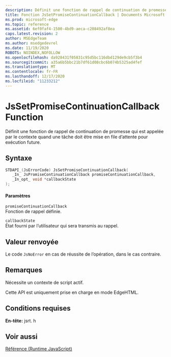 ```yaml
---
description: Définit une fonction de rappel de continuation de promesse qui est appelée par le contexte quand une tâche doit être mise en file d’attente pour exécution future.
title: Fonction JsSetPromiseContinuationCallback | Documents Microsoft
ms.prod: microsoft-edge
ms.topic: reference
ms.assetid: 6ef0faf4-1500-4bd9-aeca-c208492af8ea
caps.latest.revision: 2
author: MSEdgeTeam
ms.author: msedgedevrel
ms.date: 11/19/2020
ROBOTS: NOINDEX,NOFOLLOW
ms.openlocfilehash: da928431f05831c95d5bc116dbd129de9cb5f3b4
ms.sourcegitcommit: a35a6b5bbc21b7df61d08cbc6b074b5325ad4fef
ms.translationtype: MT
ms.contentlocale: fr-FR
ms.lasthandoff: 12/17/2020
ms.locfileid: "11233212"
---
```

# JsSetPromiseContinuationCallback Function

Définit une fonction de rappel de continuation de promesse qui est appelée par le contexte quand une tâche doit être mise en file d’attente pour exécution future.  
  
## Syntaxe  
  
```cpp  
STDAPI_(JsErrorCode) JsSetPromiseContinuationCallback(  
   _In_ JsPromiseContinuationCallback promiseContinuationCallback,  
   _In_opt_ void *callbackState  
);  
```  
  
#### Paramètres  
 `promiseContinuationCallback`  
 Fonction de rappel définie.  
  
 `callbackState`  
 État fourni par l’utilisateur qui sera transmis au rappel.  
  
## Valeur renvoyée  
 Le code `JsNoError` en cas de réussite de l’opération, dans le cas contraire.  
  
## Remarques  
 Nécessite un contexte de script actif.  
  
 Cette API est uniquement prise en charge en mode EdgeHTML.  
  
## Conditions requises  
 **En-tête:** jsrt. h  
  
## Voir aussi  
 [Référence (Runtime JavaScript)](../chakra-hosting/reference-javascript-runtime.md)
